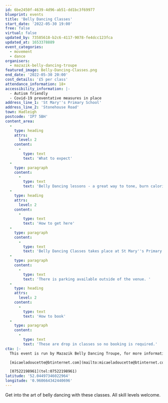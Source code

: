 ```yaml
---
id: 6be2450f-4639-4d96-ab51-dd1bc3f69977
blueprint: events
title: 'Belly Dancing Classes'
start_date: '2022-05-30 19:00'
free: false
virtual: false
updated_by: 73585618-b2c6-4117-9078-fe4dcc123fca
updated_at: 1653378889
event_categories:
  - movement
  - dance
organisers:
  - mazazik-belly-dancing-troupe
featured_image: Belly-Dancing-Classes.png
end_date: '2022-05-30 20:00'
cost_details: '£5 per class'
attendance_information: 18+
accessibility_information: |-
  - Autism friendly
  - Covid-19 preventative measures in place
address_line_1: 'St Mary''s Primary School'
address_line_2: 'Stonehouse Road'
town: Hadleigh
postcode: 'IP7 5BH'
content_area:
  -
    type: heading
    attrs:
      level: 2
    content:
      -
        type: text
        text: 'What to expect'
  -
    type: paragraph
    content:
      -
        type: text
        text: 'Belly Dancing lessons - a great way to tone, burn calories and have fun. Come and join for a wiggle and a giggle.'
  -
    type: heading
    attrs:
      level: 2
    content:
      -
        type: text
        text: 'How to get here'
  -
    type: paragraph
    content:
      -
        type: text
        text: 'Belly Dancing Classes takes place at St Mary''s Primary School in Hadleigh. '
  -
    type: paragraph
    content:
      -
        type: text
        text: 'There is parking available outside of the venue. '
  -
    type: heading
    attrs:
      level: 2
    content:
      -
        type: text
        text: 'How to book'
  -
    type: paragraph
    content:
      -
        type: text
        text: 'These are drop in classes so no booking is required.'
cta: |-
  This event is run by Mazazik Belly Dancing Troupe, for more information please get in touch via:

  [micaeladoucette@btinternet.com](mailto:micaeladoucette@btinternet.com)

  [07522198961](tel:07522198961)
latitude: '52.04497346022964'
longitude: '0.960664342440696'
---
```

Get into the art of belly dancing with these classes. All skill levels welcome.